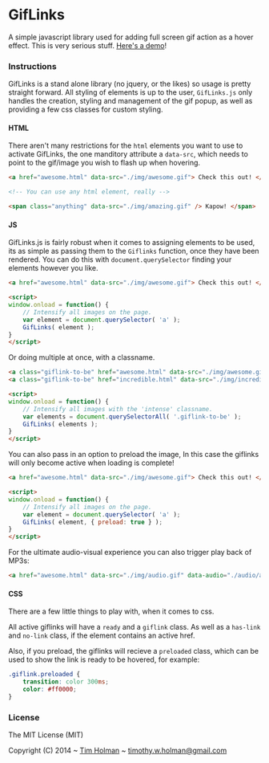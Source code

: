 # GifLinks

A simple javascript library used for adding full screen gif action as a hover effect. This is very serious stuff. [Here's a demo](http://tholman.com/giflinks)!

### Instructions

GifLinks is a stand alone library (no jquery, or the likes) so usage is pretty straight forward. All styling of elements is up to the user, `GifLinks.js` only handles the creation, styling and management of the gif popup, as well as providing a few css classes for custom styling.

#### HTML

There aren't many restrictions for the `html` elements you want to use to activate GifLinks, the one manditory attribute a `data-src`, which needs to point to the gif/image you wish to flash up when hovering.

```html
<a href="awesome.html" data-src="./img/awesome.gif"> Check this out! </a>

<!-- You can use any html element, really -->

<span class="anything" data-src="./img/amazing.gif" /> Kapow! </span>
```

#### JS

GifLinks.js is fairly robust when it comes to assigning elements to be used, its as simple as passing them to the ```Giflinks``` function, once they have been rendered. You can do this with `document.querySelector` finding your elements however you like.

```html
<a href="awesome.html" data-src="./img/awesome.gif"> Check this out! </a>

<script>
window.onload = function() {
	// Intensify all images on the page.
    var element = document.querySelector( 'a' );
	GifLinks( element );
}
</script>
```

Or doing multiple at once, with a classname.

```html
<a class="giflink-to-be" href="awesome.html" data-src="./img/awesome.gif"> Check this out! </a>
<a class="giflink-to-be" href="incredible.html" data-src="./img/incredible.gif"> Just Incredible! </a>

<script>
window.onload = function() {
	// Intensify all images with the 'intense' classname.
    var elements = document.querySelectorAll( '.giflink-to-be' );
	GifLinks( elements );
}
</script>
```

You can also pass in an option to preload the image, In this case the giflinks will only become active when loading is complete!

```html
<a href="awesome.html" data-src="./img/awesome.gif"> Check this out! </a>

<script>
window.onload = function() {
	// Intensify all images on the page.
    var element = document.querySelector( 'a' );
	GifLinks( element, { preload: true } );
}
</script>
```

For the ultimate audio-visual experience you can also trigger play back of MP3s:

```html
<a href="awesome.html" data-src="./img/audio.gif" data-audio="./audio/audio.mp3"> Rock out! </a>
```

#### CSS
There are a few little things to play with, when it comes to css.

All active giflinks will have a `ready` and a `giflink` class. As well as a `has-link` and `no-link` class, if the element contains an active href.

Also, if you preload, the giflinks will recieve a `preloaded` class, which can be used to show the link is ready to be hovered, for example:

```css
.giflink.preloaded {
	transition: color 300ms;
	color: #ff0000;
}
```

### License

The MIT License (MIT)

Copyright (C) 2014 ~ [Tim Holman](http://tholman.com) ~ timothy.w.holman@gmail.com